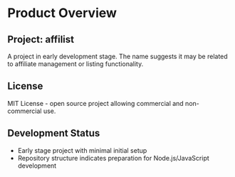 # Product Overview

## Project: affilist

A project in early development stage. The name suggests it may be related to affiliate management or listing functionality.

## License
MIT License - open source project allowing commercial and non-commercial use.

## Development Status
- Early stage project with minimal initial setup
- Repository structure indicates preparation for Node.js/JavaScript development